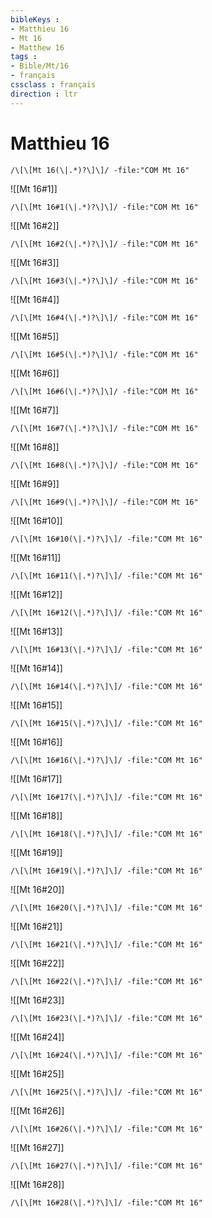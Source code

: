 ```yaml
---
bibleKeys : 
- Matthieu 16
- Mt 16
- Matthew 16
tags : 
- Bible/Mt/16
- français
cssclass : français
direction : ltr
---
```


# Matthieu 16

```query
/\[\[Mt 16(\|.*)?\]\]/ -file:"COM Mt 16"
```



![[Mt 16#1]]

```query
/\[\[Mt 16#1(\|.*)?\]\]/ -file:"COM Mt 16"
```

![[Mt 16#2]]

```query
/\[\[Mt 16#2(\|.*)?\]\]/ -file:"COM Mt 16"
```

![[Mt 16#3]]

```query
/\[\[Mt 16#3(\|.*)?\]\]/ -file:"COM Mt 16"
```

![[Mt 16#4]]

```query
/\[\[Mt 16#4(\|.*)?\]\]/ -file:"COM Mt 16"
```

![[Mt 16#5]]

```query
/\[\[Mt 16#5(\|.*)?\]\]/ -file:"COM Mt 16"
```

![[Mt 16#6]]

```query
/\[\[Mt 16#6(\|.*)?\]\]/ -file:"COM Mt 16"
```

![[Mt 16#7]]

```query
/\[\[Mt 16#7(\|.*)?\]\]/ -file:"COM Mt 16"
```

![[Mt 16#8]]

```query
/\[\[Mt 16#8(\|.*)?\]\]/ -file:"COM Mt 16"
```

![[Mt 16#9]]

```query
/\[\[Mt 16#9(\|.*)?\]\]/ -file:"COM Mt 16"
```

![[Mt 16#10]]

```query
/\[\[Mt 16#10(\|.*)?\]\]/ -file:"COM Mt 16"
```

![[Mt 16#11]]

```query
/\[\[Mt 16#11(\|.*)?\]\]/ -file:"COM Mt 16"
```

![[Mt 16#12]]

```query
/\[\[Mt 16#12(\|.*)?\]\]/ -file:"COM Mt 16"
```

![[Mt 16#13]]

```query
/\[\[Mt 16#13(\|.*)?\]\]/ -file:"COM Mt 16"
```

![[Mt 16#14]]

```query
/\[\[Mt 16#14(\|.*)?\]\]/ -file:"COM Mt 16"
```

![[Mt 16#15]]

```query
/\[\[Mt 16#15(\|.*)?\]\]/ -file:"COM Mt 16"
```

![[Mt 16#16]]

```query
/\[\[Mt 16#16(\|.*)?\]\]/ -file:"COM Mt 16"
```

![[Mt 16#17]]

```query
/\[\[Mt 16#17(\|.*)?\]\]/ -file:"COM Mt 16"
```

![[Mt 16#18]]

```query
/\[\[Mt 16#18(\|.*)?\]\]/ -file:"COM Mt 16"
```

![[Mt 16#19]]

```query
/\[\[Mt 16#19(\|.*)?\]\]/ -file:"COM Mt 16"
```

![[Mt 16#20]]

```query
/\[\[Mt 16#20(\|.*)?\]\]/ -file:"COM Mt 16"
```

![[Mt 16#21]]

```query
/\[\[Mt 16#21(\|.*)?\]\]/ -file:"COM Mt 16"
```

![[Mt 16#22]]

```query
/\[\[Mt 16#22(\|.*)?\]\]/ -file:"COM Mt 16"
```

![[Mt 16#23]]

```query
/\[\[Mt 16#23(\|.*)?\]\]/ -file:"COM Mt 16"
```

![[Mt 16#24]]

```query
/\[\[Mt 16#24(\|.*)?\]\]/ -file:"COM Mt 16"
```

![[Mt 16#25]]

```query
/\[\[Mt 16#25(\|.*)?\]\]/ -file:"COM Mt 16"
```

![[Mt 16#26]]

```query
/\[\[Mt 16#26(\|.*)?\]\]/ -file:"COM Mt 16"
```

![[Mt 16#27]]

```query
/\[\[Mt 16#27(\|.*)?\]\]/ -file:"COM Mt 16"
```

![[Mt 16#28]]

```query
/\[\[Mt 16#28(\|.*)?\]\]/ -file:"COM Mt 16"
```


